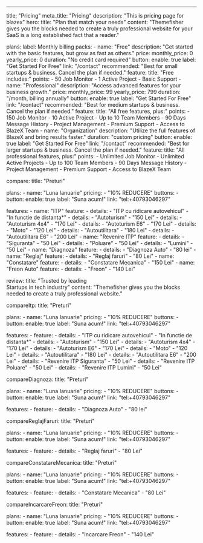 ---
title: "Pricing"
meta_title: "Pricing"
description: "This is pricing page for blazex"
hero:
  title: "Plan that match your needs"
  content: "Themefisher gives you the blocks needed to create a truly professional website for your SaaS is a long established fact that a reader."

plans:
  label: Monthly billing
  packs:
    - name: "Free"
      description: "Get started with the basic features, but grow as fast as others."
      price:
        monthly_price: 0
        yearly_price: 0
      duration: "No credit card required"
      button:
        enable: true
        label: "Get Started For Free"
        link: "/contact"
      recommended: "Best for small startups & business. Cancel the plan if needed."
      feature:
        title: "Free includes:"
        points:
          - 50 Job Monitor
          - 1 Active Project
          - Basic Support
    - name: "Professional"
      description: "Access advanced features for your business growth."
      price:
        monthly_price: 99
        yearly_price: 799
      duration: "/month, billing annually"
      button:
        enable: true
        label: "Get Started For Free"
        link: "/contact"
      recommended: "Best for medium startups & business. Cancel the plan if needed."
      feature:
        title: "All free features, plus:"
        points:
          - 150 Job Monitor
          - 10 Active Project
          - Up to 10 Team Members
          - 90 Days Message History
          - Project Management
          - Premium Support
          - Access to BlazeX Team
    - name: "Organization"
      description: "Utilize the full features of BlazeX and bring results faster."
      duration: "custom pricing"
      button:
        enable: true
        label: "Get Started For Free"
        link: "/contact"
      recommended: "Best for larger startups & business. Cancel the plan if needed."
      feature:
        title: "All professional features, plus:"
        points:
          - Unlimited Job Monitor
          - Unlimited Active Projects
          - Up to 100 Team Members
          - 90 Days Message History
          - Project Management
          - Premium Support
          - Access to BlazeX Team

compare:
  title: "Preturi"

  plans:
    - name: "Luna Ianuarie"
  pricing:
    - "10% REDUCERE"
  buttons:
    - button:
        enable: true
        label: "Suna acum!"
        link: "tel:+40793046297"

  features:
    - name: "ITP"
      feature:
        - details:
            - "ITP cu ridicare autovehicul"
            - "In functie de distanta*"
        - details:
            - "Autoturism"
            - "150 Lei"
        - details:
            - "Autoturism 4x4"
            - "170 Lei"
        - details:
            - "Autoturism E6"
            - "170 Lei"
        - details:
            - "Moto"
            - "120 Lei"
        - details:
            - "Autoutilitara"
            - "180 Lei"
        - details:
            - "Autoutilitara E6"
            - "200 Lei"
    - name: "Revenire ITP"
      feature:
        - details:
            - "Siguranta"
            - "50 Lei"
        - details:
            - "Poluare"
            - "50 Lei"
        - details:
            - "Lumini"
            - "50 Lei"
    - name: "Diagnoza"
      feature:
        - details:
            - "Diagnoza Auto"
            - "80 lei"
    - name: "Reglaj"
      feature:
        - details:
            - "Reglaj faruri"
            - "80 Lei"
    - name: "Constatare"
      feature:
        - details:
            - "Constatare Mecanica"
            - "150 Lei"
    - name: "Freon Auto"
      feature:
        - details:
            - "Freon"
            - "140 Lei"

review:
  title: "Trusted by leading <br> Startups in tech industry"
  content: "Themefisher gives you the blocks needed to create a truly professional website."



compareItp:
  title: "Preturi"

  plans:
    - name: "Luna Ianuarie"
  pricing:
    - "10% REDUCERE"
  buttons:
    - button:
        enable: true
        label: "Suna acum!"
        link: "tel:+40793046297"

  features:
    - feature:
        - details:
            - "ITP cu ridicare autovehicul"
            - "In functie de distanta*"
        - details:
            - "Autoturism"
            - "150 Lei"
        - details:
            - "Autoturism 4x4"
            - "170 Lei"
        - details:
            - "Autoturism E6"
            - "170 Lei"
        - details:
            - "Moto"
            - "120 Lei"
        - details:
            - "Autoutilitara"
            - "180 Lei"
        - details:
            - "Autoutilitara E6"
            - "200 Lei"
        - details:
            - "Revenire ITP Siguranta"
            - "50 Lei"
        - details:
            - "Revenire ITP Poluare"
            - "50 Lei"
        - details:
            - "Revenire ITP Lumini"
            - "50 Lei"


compareDiagnoza:
  title: "Preturi"

  plans:
    - name: "Luna Ianuarie"
  pricing:
    - "10% REDUCERE"
  buttons:
    - button:
        enable: true
        label: "Suna acum!"
        link: "tel:+40793046297"

  features:
    - feature:
        - details:
            - "Diagnoza Auto"
            - "80 lei"

compareReglajFaruri:
  title: "Preturi"

  plans:
    - name: "Luna Ianuarie"
  pricing:
    - "10% REDUCERE"
  buttons:
    - button:
        enable: true
        label: "Suna acum!"
        link: "tel:+40793046297"

  features:
    - feature:
      - details:
        - "Reglaj faruri"
        - "80 Lei"

compareConstatareMecanica:
  title: "Preturi"

  plans:
    - name: "Luna Ianuarie"
  pricing:
    - "10% REDUCERE"
  buttons:
    - button:
        enable: true
        label: "Suna acum!"
        link: "tel:+40793046297"

  features:
    - feature:
      - details:
        - "Constatare Mecanica"
        - "80 Lei"

compareIncarcareFreon:
  title: "Preturi"

  plans:
    - name: "Luna Ianuarie"
  pricing:
    - "10% REDUCERE"
  buttons:
    - button:
        enable: true
        label: "Suna acum!"
        link: "tel:+40793046297"

  features:
    - feature:
      - details:
        - "Incarcare Freon"
        - "140 Lei"

